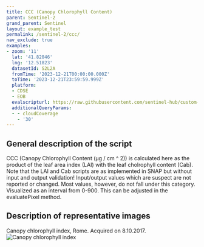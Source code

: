```yaml
---
title: CCC (Canopy Chlorophyll Content)
parent: Sentinel-2
grand_parent: Sentinel
layout: example_test
permalink: /sentinel-2/ccc/
nav_exclude: true
examples:
- zoom: '11'
  lat: '41.82046'
  lng: '12.51823'
  datasetId: S2L2A
  fromTime: '2023-12-21T00:00:00.000Z'
  toTime: '2023-12-21T23:59:59.999Z'
  platform:
  - CDSE
  - EOB
  evalscripturl: https://raw.githubusercontent.com/sentinel-hub/custom-scripts/master/sentinel-2/ccc/script.js
  additionalQueryParams:
  - - cloudCoverage
    - '30'
---
```


## General description of the script

CCC (Canopy Chlorophyll Content (μg / cm ^ 2)) is calculated here as the product of the leaf area index (LAI) with the leaf cholrophyll content (Cab).
Note that the LAI and Cab scripts are as implemented in SNAP but without input and output validation!
Input/output values which are suspect are not reported or changed. Most values, however, do not fall under this category.
Visualized as an interval from 0-900. This can be adjusted in the evaluatePixel method.

## Description of representative images

Canopy chlorophyll index, Rome. Acquired on 8.10.2017.
![Canopy chlorophyll index](fig/fig1.png)

